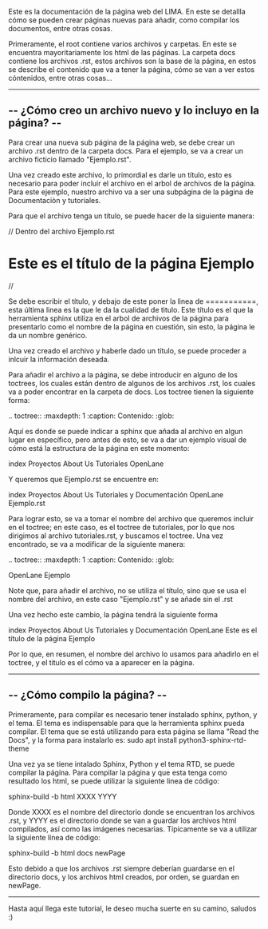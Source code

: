 Este es la documentación de la página web del LIMA.
En este se detallla cómo se pueden crear páginas nuevas para añadir, como compilar los documentos, entre otras cosas.

Primeramente, el root contiene varios archivos y carpetas. En este se encuentra mayoritariamente los html de las páginas. La carpeta docs contiene los archivos .rst, estos archivos son la base de la página, en estos se describe el contenido que va a tener la página, cómo se van a ver estos cóntenidos, entre otras cosas...



------------------------------------------------------------
-- ¿Cómo creo un archivo nuevo y lo incluyo en la página? --
------------------------------------------------------------

Para crear una nueva sub página de la página web, se debe crear un archivo .rst dentro de la carpeta docs. Para el ejemplo, se va a crear un archivo ficticio llamado "Ejemplo.rst".

Una vez creado este archivo, lo primordial es darle un título, esto es necesario para poder incluir el archivo en el arbol de archivos de la página. Para este ejemplo, nuestro archivo va a ser una subpágina de la página de Documentaciòn y tutoriales.

Para que el archivo tenga un título, se puede hacer de la siguiente manera:

// Dentro del archivo Ejemplo.rst

Este es el título de la página Ejemplo
======================================

//

Se debe escribir el título, y debajo de este poner la lìnea de ===========,  
esta última linea es la que le da la cualidad de tìtulo. Este título es el que la herramienta sphinx utiliza en el arbol de archivos de la página para presentarlo como el nombre de la página en cuestión, sin esto, la página le da un nombre genérico.

Una vez creado el archivo y haberle dado un título, se puede proceder a inlcuir la información deseada.

Para añadir el archivo a la página, se debe introducir en alguno de los toctrees, los cuales están dentro de algunos de los archivos .rst, los cuales va a poder encontrar en la carpeta de docs. Los toctree tienen la siguiente forma:

.. toctree::
   :maxdepth: 1
   :caption: Contenido:
   :glob:

Aquí es donde se puede indicar a sphinx que añada al archivo en algun lugar en específico, pero antes de esto, se va a dar un ejemplo visual de cómo está la estructura de la página en este momento:

index
    Proyectos
    About Us
    Tutoriales
        OpenLane

Y queremos que Ejemplo.rst se encuentre en:

index
    Proyectos
    About Us
    Tutoriales y Documentación
        OpenLane
        Ejemplo.rst

Para lograr esto, se va a tomar el nombre del archivo que queremos incluir en el toctree; en este caso, es el toctree de tutoriales, por lo que nos dirigimos al archivo tutoriales.rst, y buscamos el toctree. Una vez encontrado, se va a modificar de la siguiente manera:

.. toctree::
   :maxdepth: 1
   :caption: Contenido:
   :glob:

   OpenLane
   Ejemplo

Note que, para añadir el archivo, no se utiliza el título, sino que se usa el nombre del archivo, en este caso "Ejemplo.rst" y se añade sin el .rst

Una vez hecho este cambio, la página tendrá la siguiente forma

index
    Proyectos
    About Us
    Tutoriales y Documentación
        OpenLane
        Este es el título de la página Ejemplo

Por lo que, en resumen, el nombre del archivo lo usamos para añadirlo en el toctree, y el título es el cómo va a aparecer en la página.







------------------------------
-- ¿Cómo compilo la página? --
------------------------------

Primeramente, para compilar es necesario tener instalado sphinx, python, y el tema. El tema es indispensable para que la herramienta sphinx pueda compilar. El tema que se está utilizando para esta página se llama "Read the Docs", y la forma para instalarlo es:
sudo apt install python3-sphinx-rtd-theme


Una vez ya se tiene intalado Sphinx, Python y el tema RTD, se puede compilar la página. Para compilar la página y que esta tenga como resultado los html, se puede utilizar la siguiente linea de código:

sphinx-build  -b html XXXX YYYY

Donde XXXX es el nombre del directorio donde se encuentran los archivos .rst, y YYYY es el directorio donde se van a guardar los archivos html compilados, así como las imágenes necesarias. Típicamente se va a utilizar la siguiente línea de código:

sphinx-build  -b html docs newPage

Esto debido a que los archivos .rst siempre deberían guardarse en el directorio docs, y los archivos html creados, por orden, se guardan en newPage.





----------------------------------------
Hasta aquí llega este tutorial, le deseo mucha suerte en su camino, saludos :)
